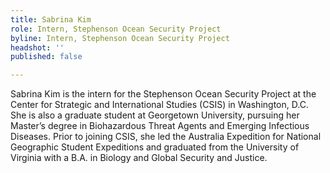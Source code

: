 ```yaml
---
title: Sabrina Kim
role: Intern, Stephenson Ocean Security Project
byline: Intern, Stephenson Ocean Security Project
headshot: ''
published: false

---
```

Sabrina Kim is the intern for the Stephenson Ocean Security Project at the Center for Strategic and International Studies (CSIS) in Washington, D.C. She is also a graduate student at Georgetown University, pursuing her Master’s degree in Biohazardous Threat Agents and Emerging Infectious Diseases. Prior to joining CSIS, she led the Australia Expedition for National Geographic Student Expeditions and graduated from the University of Virginia with a B.A. in Biology and Global Security and Justice.